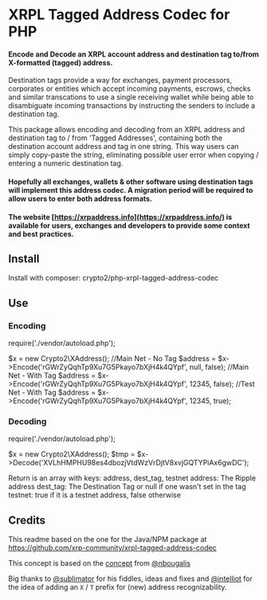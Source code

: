 # XRPL Tagged Address Codec for PHP

#### Encode and Decode an XRPL account address and destination tag to/from X-formatted (tagged) address.

Destination tags provide a way for exchanges, payment processors, corporates or entities which accept incoming payments, escrows, checks and similar transcations to use a single receiving wallet while being able to disambiguate incoming transactions by instructing the senders to include a destination tag.

This package allows encoding and decoding from an XRPL address and destination tag to / from 'Tagged Addresses', containing both the destination account address and tag in one string. This way users can simply copy-paste the string, eliminating possible user error when copying / entering a numeric destination tag.

#### Hopefully all exchanges, wallets & other software using destination tags will implement this address codec. A migration period will be required to allow users to enter both address formats.

#### The website [https://xrpaddress.info](https://xrpaddress.info/) is available for users, exchanges and developers to provide some context and best practices.

## Install

Install with composer: crypto2/php-xrpl-tagged-address-codec

## Use

### Encoding
require('./vendor/autoload.php');

$x = new Crypto2\XAddress();
//Main Net - No Tag
$address = $x->Encode('rGWrZyQqhTp9Xu7G5Pkayo7bXjH4k4QYpf', null, false);
//Main Net - With Tag
$address = $x->Encode('rGWrZyQqhTp9Xu7G5Pkayo7bXjH4k4QYpf', 12345, false);
//Test Net - With Tag
$address = $x->Encode('rGWrZyQqhTp9Xu7G5Pkayo7bXjH4k4QYpf', 12345, true);

### Decoding
require('./vendor/autoload.php');

$x = new Crypto2\XAddress();
$tmp = $x->Decode('XVLhHMPHU98es4dbozjVtdWzVrDjtV8xvjGQTYPiAx6gwDC');

Return is an array with keys: address, dest_tag, testnet
address: The Ripple address
dest_tag: The Destination Tag or null if one wasn't set in the tag
testnet: true if it is a testnet address, false otherwise

## Credits

This readme based on the one for the Java/NPM package at https://github.com/xrp-community/xrpl-tagged-address-codec

This concept is based on the [concept](https://github.com/xrp-community/standards-drafts/issues/6) from [@nbougalis](https://github.com/nbougalis)
 
Big thanks to [@sublimator](https://github.com/sublimator) for his fiddles, ideas and fixes and [@intelliot](https://github.com/intelliot) for the idea of adding an `X` / `T` prefix for (new) address recognizability. 
